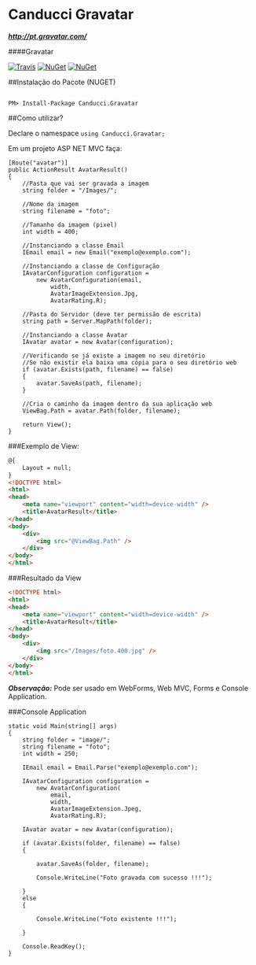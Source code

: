# Canducci Gravatar

___http://pt.gravatar.com/___

####Gravatar

[![Travis](https://img.shields.io/travis/netdragoon/gravatar.svg)](https://github.com/netdragoon/gravatar)
[![NuGet](https://img.shields.io/nuget/dt/Canducci.Gravatar.svg?style=plastic&label=downloads)](https://www.nuget.org/packages/Canducci.Gravatar/)
[![NuGet](https://img.shields.io/nuget/v/Canducci.Gravatar.svg?style=plastic&label=version)](https://www.nuget.org/packages/Canducci.Gravatar/)

##Instalação do Pacote (NUGET)

```Csharp

PM> Install-Package Canducci.Gravatar

```

##Como utilizar?

Declare o namespace `using Canducci.Gravatar;` 

Em um projeto ASP NET MVC faça:

```Csharp
[Route("avatar")]
public ActionResult AvatarResult()
{
	//Pasta que vai ser gravada a imagem
    string folder = "/Images/";

    //Nome da imagem
    string filename = "foto";

    //Tamanho da imagem (pixel)
    int width = 400;

    //Instanciando a classe Email
    IEmail email = new Email("exemplo@exemplo.com");

    //Instanciando a classe de Configuração
    IAvatarConfiguration configuration =
        new AvatarConfiguration(email, 
            width, 
            AvatarImageExtension.Jpg, 
            AvatarRating.R);

    //Pasta do Servidor (deve ter permissão de escrita)             
    string path = Server.MapPath(folder);
    
    //Instanciando a classe Avatar
    IAvatar avatar = new Avatar(configuration);
    
    //Verificando se já existe a imagem no seu diretório 
    //Se não existir ela baixa uma cópia para o seu diretório web
    if (avatar.Exists(path, filename) == false)
    {             
        avatar.SaveAs(path, filename);
    }

    //Cria o caminho da imagem dentro da sua aplicação web
    ViewBag.Path = avatar.Path(folder, filename);            

    return View();
}
```

###Exemplo de View:

```HTML
@{
    Layout = null;
}
<!DOCTYPE html>
<html>
<head>
    <meta name="viewport" content="width=device-width" />
    <title>AvatarResult</title>
</head>
<body>
    <div> 
        <img src="@ViewBag.Path" />
    </div>
</body>
</html>
```

###Resultado da View

```HTML
<!DOCTYPE html>
<html>
<head>
    <meta name="viewport" content="width=device-width" />
    <title>AvatarResult</title>
</head>
<body>
    <div> 
        <img src="/Images/foto.400.jpg" />
    </div>
</body>
</html>

```
___Observação:___ Pode ser usado em WebForms, Web MVC, Forms e Console Application.

###Console Application

```Csharp
static void Main(string[] args)
{
    string folder = "image/";
    string filename = "foto";
    int width = 250;

    IEmail email = Email.Parse("exemplo@exemplo.com");

    IAvatarConfiguration configuration =
        new AvatarConfiguration(
            email,
            width,
            AvatarImageExtension.Jpeg,
            AvatarRating.R);

    IAvatar avatar = new Avatar(configuration);
    
    if (avatar.Exists(folder, filename) == false)
    {
        
        avatar.SaveAs(folder, filename);

        Console.WriteLine("Foto gravada com sucesso !!!");

    }
    else
    {

        Console.WriteLine("Foto existente !!!");

    }

    Console.ReadKey();
}
```